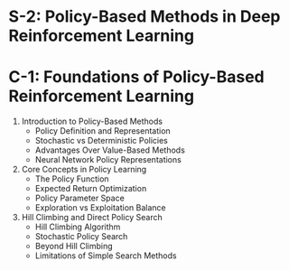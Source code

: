 # S-2: Policy-Based Methods in Deep Reinforcement Learning

# C-1: Foundations of Policy-Based Reinforcement Learning

1. Introduction to Policy-Based Methods
   - Policy Definition and Representation
   - Stochastic vs Deterministic Policies
   - Advantages Over Value-Based Methods
   - Neural Network Policy Representations
2. Core Concepts in Policy Learning
   - The Policy Function
   - Expected Return Optimization
   - Policy Parameter Space
   - Exploration vs Exploitation Balance
3. Hill Climbing and Direct Policy Search
   - Hill Climbing Algorithm
   - Stochastic Policy Search
   - Beyond Hill Climbing
   - Limitations of Simple Search Methods